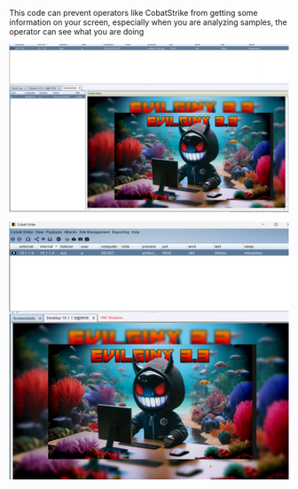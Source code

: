 This code can prevent operators like CobatStrike from getting some information on your screen, especially when you are analyzing samples, the operator can see what you are doing



![](a.png)



![](b.png)